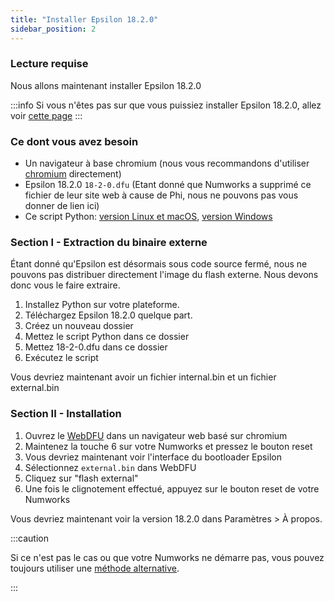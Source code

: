 ```yaml
---
title: "Installer Epsilon 18.2.0"
sidebar_position: 2
---
```


### Lecture requise

Nous allons maintenant installer Epsilon 18.2.0

:::info
Si vous n'êtes pas sur que vous puissiez installer Epsilon 18.2.0, allez voir [cette page](/docs/unlock/phi/check-version-change-eligibility)
:::

### Ce dont vous avez besoin

- Un navigateur à base chromium (nous vous recommandons d'utiliser [chromium](https://www.chromium.org/chromium-projects/) directement)
- Epsilon 18.2.0 `18-2-0.dfu` (Etant donné que Numworks a supprimé ce fichier de leur site web à cause de Phi, nous ne pouvons pas vous donner de lien ici)
- Ce script Python: [version Linux et macOS](/resources/unpack.py), [version Windows](/resources/unpack-win.py)

### Section I - Extraction du binaire externe

Étant donné qu'Epsilon est désormais sous code source fermé, nous ne pouvons pas distribuer directement l'image du flash externe.
Nous devons donc vous le faire extraire.

1. Installez Python sur votre plateforme.
2. Téléchargez Epsilon 18.2.0 quelque part.
3. Créez un nouveau dossier
4. Mettez le script Python dans ce dossier
5. Mettez 18-2-0.dfu dans ce dossier
6. Exécutez le script

Vous devriez maintenant avoir un fichier internal.bin et un fichier external.bin

### Section II - Installation

1. Ouvrez le [WebDFU](https://ti-planet.github.io/webdfu_numworks/n0110/) dans un navigateur web basé sur chromium
2. Maintenez la touche 6 sur votre Numworks et pressez le bouton reset
3. Vous devriez maintenant voir l'interface du bootloader Epsilon
4. Sélectionnez `external.bin` dans WebDFU
5. Cliquez sur "flash external"
6. Une fois le clignotement effectué, appuyez sur le bouton reset de votre Numworks

Vous devriez maintenant voir la version 18.2.0 dans Paramètres > À propos.

:::caution

Si ce n'est pas le cas ou que votre Numworks ne démarre pas, vous pouvez toujours utiliser une [méthode alternative](../n0110-is-locked#alternate-methods).

:::

